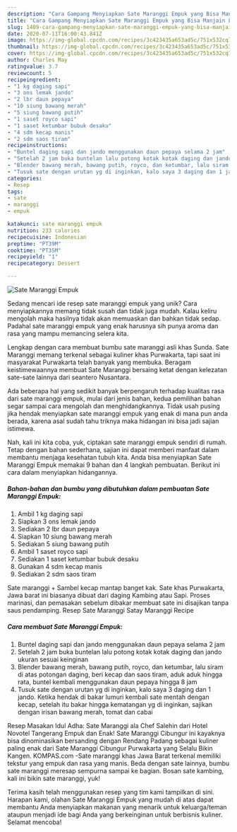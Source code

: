 ```yaml
---
description: "Cara Gampang Menyiapkan Sate Maranggi Empuk yang Bisa Manjain Lidah"
title: "Cara Gampang Menyiapkan Sate Maranggi Empuk yang Bisa Manjain Lidah"
slug: 1409-cara-gampang-menyiapkan-sate-maranggi-empuk-yang-bisa-manjain-lidah
date: 2020-07-11T16:00:43.841Z
image: https://img-global.cpcdn.com/recipes/3c423435a653ad5c/751x532cq70/sate-maranggi-empuk-foto-resep-utama.jpg
thumbnail: https://img-global.cpcdn.com/recipes/3c423435a653ad5c/751x532cq70/sate-maranggi-empuk-foto-resep-utama.jpg
cover: https://img-global.cpcdn.com/recipes/3c423435a653ad5c/751x532cq70/sate-maranggi-empuk-foto-resep-utama.jpg
author: Charles May
ratingvalue: 3.7
reviewcount: 5
recipeingredient:
- "1 kg daging sapi"
- "3 ons lemak jando"
- "2 lbr daun pepaya"
- "10 siung bawang merah"
- "5 siung bawang putih"
- "1 saset royco sapi"
- "1 saset ketumbar bubuk desaku"
- "4 sdm kecap manis"
- "2 sdm saos tiram"
recipeinstructions:
- "Buntel daging sapi dan jando menggunakan daun pepaya selama 2 jam"
- "Setelah 2 jam buka buntelan lalu potong kotak kotak daging dan jando ukuran sesuai keinginan"
- "Blender bawang merah, bawang putih, royco, dan ketumbar, lalu siram di atas potongan daging, beri kecap dan saos tiram, aduk aduk hingga rata, buntel kembali menggunakan daun pepaya hingga 8 jam"
- "Tusuk sate dengan urutan yg di inginkan, kalo saya 3 daging dan 1 jando. Ketika hendak di bakar lumuri kembali sate mentah dengan kecap, setelah itu bakar hingga kematangan yg di inginkan, sajikan dengan irisan bawang merah, tomat dan cabai"
categories:
- Resep
tags:
- sate
- maranggi
- empuk

katakunci: sate maranggi empuk 
nutrition: 233 calories
recipecuisine: Indonesian
preptime: "PT39M"
cooktime: "PT35M"
recipeyield: "1"
recipecategory: Dessert

---
```



![Sate Maranggi Empuk](https://img-global.cpcdn.com/recipes/3c423435a653ad5c/751x532cq70/sate-maranggi-empuk-foto-resep-utama.jpg)

Sedang mencari ide resep sate maranggi empuk yang unik? Cara menyiapkannya memang tidak susah dan tidak juga mudah. Kalau keliru mengolah maka hasilnya tidak akan memuaskan dan bahkan tidak sedap. Padahal sate maranggi empuk yang enak harusnya sih punya aroma dan rasa yang mampu memancing selera kita.

Lengkap dengan cara membuat bumbu sate maranggi asli khas Sunda. Sate Maranggi memang terkenal sebagai kuliner khas Purwakarta, tapi saat ini masyarakat Purwakarta telah banyak yang membuka. Beragam keistimewaannya membuat Sate Maranggi bersaing ketat dengan kelezatan sate-sate lainnya dari seantero Nusantara.

Ada beberapa hal yang sedikit banyak berpengaruh terhadap kualitas rasa dari sate maranggi empuk, mulai dari jenis bahan, kedua pemilihan bahan segar sampai cara mengolah dan menghidangkannya. Tidak usah pusing jika hendak menyiapkan sate maranggi empuk yang enak di mana pun anda berada, karena asal sudah tahu triknya maka hidangan ini bisa jadi sajian istimewa.


Nah, kali ini kita coba, yuk, ciptakan sate maranggi empuk sendiri di rumah. Tetap dengan bahan sederhana, sajian ini dapat memberi manfaat dalam membantu menjaga kesehatan tubuh kita. Anda bisa menyiapkan Sate Maranggi Empuk memakai 9 bahan dan 4 langkah pembuatan. Berikut ini cara dalam menyiapkan hidangannya.

<!--inarticleads1-->

##### Bahan-bahan dan bumbu yang dibutuhkan dalam pembuatan Sate Maranggi Empuk:

1. Ambil 1 kg daging sapi
1. Siapkan 3 ons lemak jando
1. Sediakan 2 lbr daun pepaya
1. Siapkan 10 siung bawang merah
1. Sediakan 5 siung bawang putih
1. Ambil 1 saset royco sapi
1. Sediakan 1 saset ketumbar bubuk desaku
1. Gunakan 4 sdm kecap manis
1. Sediakan 2 sdm saos tiram


Sate maranggi + Sambel kecap mantap banget kak. Sate khas Purwakarta, Jawa barat ini biasanya dibuat dari daging Kambing atau Sapi. Proses marinasi, dan pemasakan sebelum dibakar membuat sate ini disajikan tanpa saus pendamping. Resep Sate Maranggi Satay Maranggi Recipe 

<!--inarticleads2-->

##### Cara membuat Sate Maranggi Empuk:

1. Buntel daging sapi dan jando menggunakan daun pepaya selama 2 jam
1. Setelah 2 jam buka buntelan lalu potong kotak kotak daging dan jando ukuran sesuai keinginan
1. Blender bawang merah, bawang putih, royco, dan ketumbar, lalu siram di atas potongan daging, beri kecap dan saos tiram, aduk aduk hingga rata, buntel kembali menggunakan daun pepaya hingga 8 jam
1. Tusuk sate dengan urutan yg di inginkan, kalo saya 3 daging dan 1 jando. Ketika hendak di bakar lumuri kembali sate mentah dengan kecap, setelah itu bakar hingga kematangan yg di inginkan, sajikan dengan irisan bawang merah, tomat dan cabai


Resep Masakan Idul Adha: Sate Maranggi ala Chef Salehin dari Hotel Novotel Tangerang Empuk dan Enak! Sate Maranggi Cibungur ini kayaknya bisa dinominasikan bersanding dengan Rendang Padang sebagai kuliner paling enak dari Sate Maranggi Cibungur Purwakarta yang Selalu Bikin Kangen. KOMPAS.com -Sate maranggi khas Jawa Barat terkenal memiliki tekstur yang empuk dan rasa yang manis. Beda dengan sate lainnya, bumbu sate maranggi meresap sempurna sampai ke bagian. Bosan sate kambing, kali ini bikin sate maranggi, yuk! 

Terima kasih telah menggunakan resep yang tim kami tampilkan di sini. Harapan kami, olahan Sate Maranggi Empuk yang mudah di atas dapat membantu Anda menyiapkan makanan yang menarik untuk keluarga/teman ataupun menjadi ide bagi Anda yang berkeinginan untuk berbisnis kuliner. Selamat mencoba!
